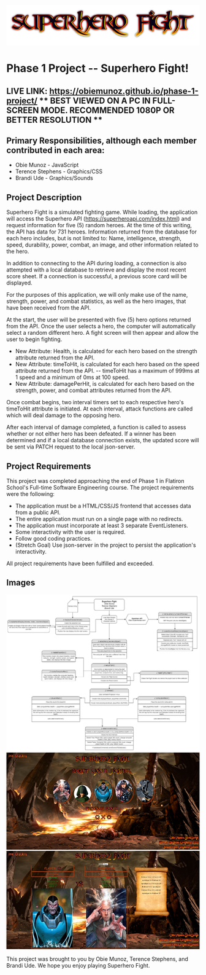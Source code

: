 ![superhero-fight-banner](./assets/superhero-fight-banner.png)

# Phase 1 Project -- Superhero Fight!
## LIVE LINK: https://obiemunoz.github.io/phase-1-project/  ** BEST VIEWED ON A PC IN FULL-SCREEN MODE. RECOMMENDED 1080P OR BETTER RESOLUTION **
## Primary Responsibilities, although each member contributed in each area:
- Obie Munoz - JavaScript
- Terence Stephens - Graphics/CSS
- Brandi Ude - Graphics/Sounds

## Project Description
Superhero Fight is a simulated fighting game. While loading, the application will access the Superhero API (https://superheroapi.com/index.html) and request information for five (5) random heroes. At the time of this writing, the API has data for 731 heroes. Information returned from the database for each hero includes, but is not limited to: Name, intelligence, strength, speed, durability, power, combat, an image, and other information related to the hero.

In addition to connecting to the API during loading, a connection is also attempted with a local database to retrieve and display the most recent score sheet. If a connection is successful, a previous score card will be displayed.

For the purposes of this application, we will only make use of the name, strength, power, and combat statistics, as well as the hero images, that have been received from the API.

At the start, the user will be presented with five (5) hero options returned from the API. Once the user selects a hero, the computer will automatically select a random different hero. A fight screen will then appear and allow the user to begin fighting.

- New Attribute: Health, is calculated for each hero based on the strength attribute returned from the API.
- New Attribute: timeToHit, is calculated for each hero based on the speed attribute returned from the API.
-- timeToHit has a maximum of 999ms at 1 speed and a minimum of 0ms at 100 speed.
- New Attribute: damagePerHit, is calculated for each hero based on the strength, power, and combat attributes returned from the API.

Once combat begins, two interval timers set to each respective hero's timeToHit attribute is initiated. At each interval, attack functions are called which will deal damage to the opposing hero.

After each interval of damage completed, a function is called to assess whether or not either hero has been defeated. If a winner has been determined and if a local database connection exists, the updated score will be sent via PATCH request to the local json-server.

## Project Requirements
This project was completed approaching the end of Phase 1 in Flatiron School's Full-time Software Engineering course. The project requirements were the following:
- The application must be a HTML/CSS/JS frontend that accesses data from a public API.
- The entire application must run on a single page with no redirects.
- The application must incorporate at least 3 separate EventListeners.
- Some interactivity with the user is required.
- Follow good coding practices.
- (Stretch Goal) Use json-server in the project to persist the application's interactivity.

All project requirements have been fulfilled and exceeded.

## Images
![javascript-plan](./misc-project-files/javascript-plan.png)
![superhero-fight-1](./misc-project-files/superhero-fight-1.png)
![superhero-fight-2](./misc-project-files/superhero-fight-2.jpg)

This project was brought to you by Obie Munoz, Terence Stephens, and Brandi Ude. We hope you enjoy playing Superhero Fight.
